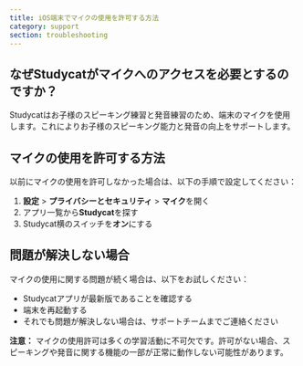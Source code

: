 ```yaml
---
title: iOS端末でマイクの使用を許可する方法
category: support 
section: troubleshooting
---
```

## なぜStudycatがマイクへのアクセスを必要とするのですか？


Studycatはお子様のスピーキング練習と発音練習のため、端末のマイクを使用します。これによりお子様のスピーキング能力と発音の向上をサポートします。




## マイクの使用を許可する方法


以前にマイクの使用を許可しなかった場合は、以下の手順で設定してください：




1. **設定** > **プライバシーとセキュリティ** > **マイク**を開く
2. アプリ一覧から**Studycat**を探す
3. Studycat横のスイッチを**オン**にする


## 問題が解決しない場合


マイクの使用に関する問題が続く場合は、以下をお試しください：


* Studycatアプリが最新版であることを確認する
* 端末を再起動する
* それでも問題が解決しない場合は、サポートチームまでご連絡ください


**注意：** マイクの使用許可は多くの学習活動に不可欠です。許可がない場合、スピーキングや発音に関する機能の一部が正常に動作しない可能性があります。